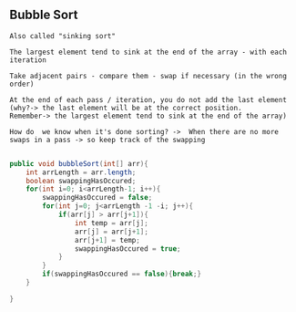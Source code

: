 ## Bubble Sort

    Also called "sinking sort"

    The largest element tend to sink at the end of the array - with each iteration

    Take adjacent pairs - compare them - swap if necessary (in the wrong order)

    At the end of each pass / iteration, you do not add the last element
    (why?-> the last element will be at the correct position.
    Remember-> the largest element tend to sink at the end of the array)

    How do  we know when it's done sorting? ->  When there are no more swaps in a pass -> so keep track of the swapping

```java

public void bubbleSort(int[] arr){
    int arrLength = arr.length;
    boolean swappingHasOccured;
    for(int i=0; i<arrLength-1; i++){
        swappingHasOccured = false;
        for(int j=0; j<arrLength -1 -i; j++){
            if(arr[j] > arr[j+1]){
                int temp = arr[j];
                arr[j] = arr[j+1];
                arr[j+1] = temp;
                swappingHasOccured = true;
            }
        }
        if(swappingHasOccured == false){break;}
    }

}

```